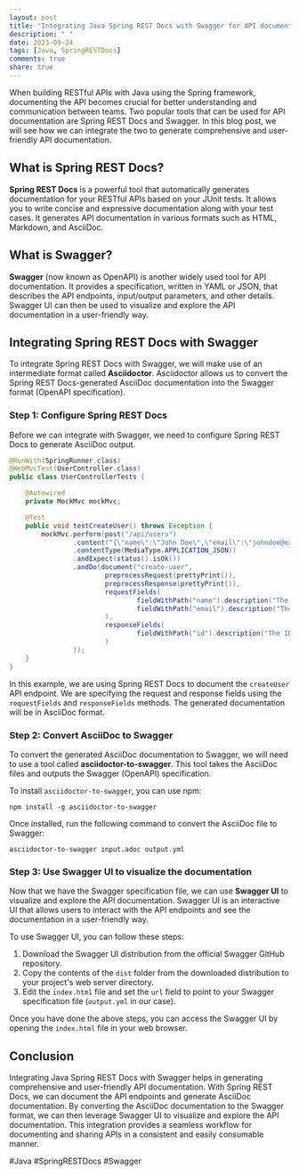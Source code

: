 ```yaml
---
layout: post
title: "Integrating Java Spring REST Docs with Swagger for API documentation"
description: " "
date: 2023-09-24
tags: [Java, SpringRESTDocs]
comments: true
share: true
---
```


When building RESTful APIs with Java using the Spring framework, documenting the API becomes crucial for better understanding and communication between teams. Two popular tools that can be used for API documentation are Spring REST Docs and Swagger. In this blog post, we will see how we can integrate the two to generate comprehensive and user-friendly API documentation.

## What is Spring REST Docs?

**Spring REST Docs** is a powerful tool that automatically generates documentation for your RESTful APIs based on your JUnit tests. It allows you to write concise and expressive documentation along with your test cases. It generates API documentation in various formats such as HTML, Markdown, and AsciiDoc.

## What is Swagger?

**Swagger** (now known as OpenAPI) is another widely used tool for API documentation. It provides a specification, written in YAML or JSON, that describes the API endpoints, input/output parameters, and other details. Swagger UI can then be used to visualize and explore the API documentation in a user-friendly way.

## Integrating Spring REST Docs with Swagger

To integrate Spring REST Docs with Swagger, we will make use of an intermediate format called **Asciidoctor**. Asciidoctor allows us to convert the Spring REST Docs-generated AsciiDoc documentation into the Swagger format (OpenAPI specification).

### Step 1: Configure Spring REST Docs

Before we can integrate with Swagger, we need to configure Spring REST Docs to generate AsciiDoc output.

```java
@RunWith(SpringRunner.class)
@WebMvcTest(UserController.class)
public class UserControllerTests {

    @Autowired
    private MockMvc mockMvc;

    @Test
    public void testCreateUser() throws Exception {
        mockMvc.perform(post("/api/users")
                .content("{\"name\":\"John Doe\",\"email\":\"johndoe@example.com\"}")
                .contentType(MediaType.APPLICATION_JSON))
                .andExpect(status().isOk())
                .andDo(document("create-user",
                        preprocessRequest(prettyPrint()),
                        preprocessResponse(prettyPrint()),
                        requestFields(
                                fieldWithPath("name").description("The name of the user"),
                                fieldWithPath("email").description("The email of the user")
                        ),
                        responseFields(
                                fieldWithPath("id").description("The ID of the created user")
                        )
                ));
    }
}
```

In this example, we are using Spring REST Docs to document the `createUser` API endpoint. We are specifying the request and response fields using the `requestFields` and `responseFields` methods. The generated documentation will be in AsciiDoc format.

### Step 2: Convert AsciiDoc to Swagger

To convert the generated AsciiDoc documentation to Swagger, we will need to use a tool called **asciidoctor-to-swagger**. This tool takes the AsciiDoc files and outputs the Swagger (OpenAPI) specification.

To install `asciidoctor-to-swagger`, you can use npm:

```
npm install -g asciidoctor-to-swagger
```

Once installed, run the following command to convert the AsciiDoc file to Swagger:

```
asciidoctor-to-swagger input.adoc output.yml
```

### Step 3: Use Swagger UI to visualize the documentation

Now that we have the Swagger specification file, we can use **Swagger UI** to visualize and explore the API documentation. Swagger UI is an interactive UI that allows users to interact with the API endpoints and see the documentation in a user-friendly way.

To use Swagger UI, you can follow these steps:

1. Download the Swagger UI distribution from the official Swagger GitHub repository.
2. Copy the contents of the `dist` folder from the downloaded distribution to your project's web server directory.
3. Edit the `index.html` file and set the `url` field to point to your Swagger specification file (`output.yml` in our case).

Once you have done the above steps, you can access the Swagger UI by opening the `index.html` file in your web browser.

## Conclusion

Integrating Java Spring REST Docs with Swagger helps in generating comprehensive and user-friendly API documentation. With Spring REST Docs, we can document the API endpoints and generate AsciiDoc documentation. By converting the AsciiDoc documentation to the Swagger format, we can then leverage Swagger UI to visualize and explore the API documentation. This integration provides a seamless workflow for documenting and sharing APIs in a consistent and easily consumable manner.

#Java #SpringRESTDocs #Swagger